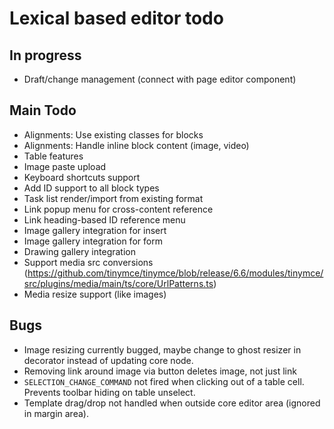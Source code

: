 # Lexical based editor todo

## In progress

- Draft/change management (connect with page editor component)

## Main Todo

- Alignments: Use existing classes for blocks
- Alignments: Handle inline block content (image, video)
- Table features
- Image paste upload
- Keyboard shortcuts support
- Add ID support to all block types
- Task list render/import from existing format
- Link popup menu for cross-content reference
- Link heading-based ID reference menu
- Image gallery integration for insert
- Image gallery integration for form
- Drawing gallery integration
- Support media src conversions (https://github.com/tinymce/tinymce/blob/release/6.6/modules/tinymce/src/plugins/media/main/ts/core/UrlPatterns.ts)
- Media resize support (like images)

## Bugs

- Image resizing currently bugged, maybe change to ghost resizer in decorator instead of updating core node.
- Removing link around image via button deletes image, not just link 
- `SELECTION_CHANGE_COMMAND` not fired when clicking out of a table cell. Prevents toolbar hiding on table unselect.
- Template drag/drop not handled when outside core editor area (ignored in margin area).